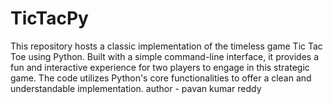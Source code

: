 # TicTacPy
This repository hosts a classic implementation of the timeless game Tic Tac Toe using Python. Built with a simple command-line interface, it provides a fun and interactive experience for two players to engage in this strategic game. The code utilizes Python's core functionalities to offer a clean and understandable implementation.
author - pavan kumar reddy

